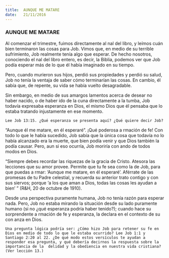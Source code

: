 ```yaml
---
title:  AUNQUE ME MATARE
date:   21/11/2016
---
```


### AUNQUE ME MATARE

Al comenzar el trimestre, fuimos directamente al  nal del libro, y leímos cuán bien terminaron las cosas para Job. Vimos que, en medio de su terrible sufrimiento, Job realmente tenía algo que esperar. De hecho nosotros, conociendo el  nal del libro entero, es decir, la Biblia, podemos ver que Job podía esperar más de lo que él había imaginado en su tiempo.

Pero, cuando murieron sus hijos, perdió sus propiedades y perdió su salud, Job no tenía la ventaja de saber cómo terminarían las cosas. En cambio, él sabía que, de repente, su vida se había vuelto desagradable.

Sin embargo, en medio de sus amargos lamentos acerca de desear no haber nacido, o de haber ido de la cuna directamente a la tumba, Job todavía expresaba esperanza en Dios, el mismo Dios que él pensaba que lo estaba tratando injustamente en ese momento.

`Lee Job 13:15. ¿Qué esperanza se presenta aquí? ¿Qué quiere decir Job?`

“Aunque él me matare, en él esperaré”. ¡Qué poderosa a rmación de fe! Con todo lo que le había sucedido, Job sabía que la única cosa que todavía no lo había alcanzado era la muerte, que bien podía venir y que Dios también la podía causar. Pero, aun si eso ocurría, Job moriría con ando de todos modos en Dios.

“Siempre debes recordar las riquezas de la gracia de Cristo. Atesora las lecciones que su amor provee. Permite que tu fe sea como la de Job, para que puedas a rmar: ‘Aunque me matare, en él esperaré’. Aférrate de las promesas de tu Padre celestial, y recuerda su anterior trato contigo y con sus siervos; porque ‘a los que aman a Dios, todas las cosas les ayudan a bien’ ” (R&H, 20 de octubre de 1910).

Desde una perspectiva puramente humana, Job no tenía razón para esperar nada. Pero, Job no estaba mirando la situación desde su lado puramente humano (si no ¿qué esperanza podría haber tenido?); cuando hace su sorprendente a rmación de fe y esperanza, la declara en el contexto de su con anza en Dios.

`Una pregunta lógica podría ser: ¿Cómo hizo Job para retener su fe en Dios en medio de todo lo que le estaba ocurrido? Lee Job 1:1 y Santiago 2:20 al 22. ¿De qué modo estos versículos te ayudan a responder esa pregunta, y qué debería decirnos la respuesta sobre la importancia de la  delidad y la obediencia en nuestra vida cristiana? (Ver lección 13.)`